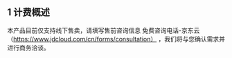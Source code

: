 ## 1 计费概述

本产品目前仅支持线下售卖，请填写售前咨询信息 免费咨询电话-京东云（https://www.jdcloud.com/cn/forms/consultation） ，我们将与您确认需求并进行商务洽谈。
